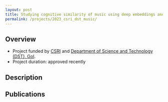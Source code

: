 ```yaml
---
layout: post
title: Studying cognitive similarity of music using deep embeddings and behavioral studies with applications in music search and pedagogy
permalink: /projects/2023_csri_dst_music/
---
```


## Overview

  - Project funded by [CSRI]() and [Department of Science and Technology (DST), GoI]().
  - Project duration: approved recently

## Description
<!---
<img class="img-cover mb-3" src="/assets/images/projects/2021_sensors_graph_abs.png" width="800" height="340">
<br />
--->


## Publications


